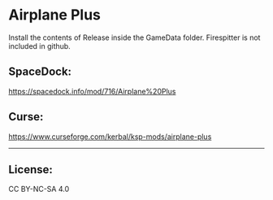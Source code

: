 # Airplane Plus


Install the contents of Release inside the GameData folder. Firespitter is not included in github.

## SpaceDock:
https://spacedock.info/mod/716/Airplane%20Plus

## Curse:
https://www.curseforge.com/kerbal/ksp-mods/airplane-plus

---

## License:
CC BY-NC-SA 4.0

